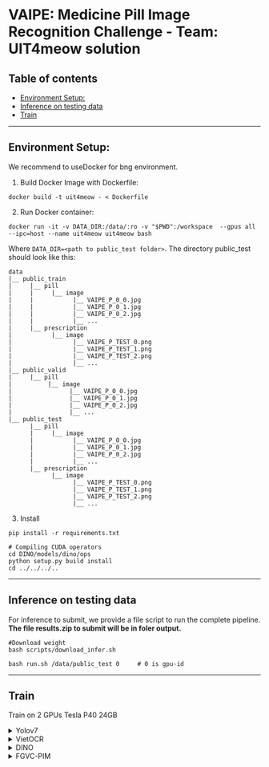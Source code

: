 # VAIPE: Medicine Pill Image Recognition Challenge - Team: UIT4meow solution

## Table of contents

  - [Environment Setup:](#environment-setup)
  - [Inference on testing data](#inference-on-testing-data)
  - [Train](#train)

---

## Environment Setup:
We recommend to useDocker for bng environment.
1. Build Docker Image with Dockerfile:
```
docker build -t uit4meow - < Dockerfile
```
2. Run Docker container:
```
docker run -it -v DATA_DIR:/data/:ro -v "$PWD":/workspace  --gpus all --ipc=host --name uit4meow uit4meow bash
```

Where `DATA_DIR=<path to public_test folder>`.
The directory public_test should look like this:
```text
data
|__ public_train
|     |__ pill 
|     |     |__ image
|     |           |__ VAIPE_P_0_0.jpg
|     |           |__ VAIPE_P_0_1.jpg
|     |           |__ VAIPE_P_0_2.jpg
|     |           |__ ...
|     |__ prescription
|           |__ image
|                 |__ VAIPE_P_TEST_0.png
|                 |__ VAIPE_P_TEST_1.png
|                 |__ VAIPE_P_TEST_2.png
|                 |__ ...
|__ public_valid
|     |__ pill 
|          |__ image
|                |__ VAIPE_P_0_0.jpg
|                |__ VAIPE_P_0_1.jpg
|                |__ VAIPE_P_0_2.jpg
|                |__ ...
|__ public_test
      |__ pill 
      |     |__ image
      |           |__ VAIPE_P_0_0.jpg
      |           |__ VAIPE_P_0_1.jpg
      |           |__ VAIPE_P_0_2.jpg
      |           |__ ...
      |__ prescription
            |__ image
                  |__ VAIPE_P_TEST_0.png
                  |__ VAIPE_P_TEST_1.png
                  |__ VAIPE_P_TEST_2.png
                  |__ ...
``` 

3. Install
```
pip install -r requirements.txt

# Compiling CUDA operators
cd DINO/models/dino/ops
python setup.py build install
cd ../../../..
```

---

## Inference on testing data
For inference to submit, we provide a file script to run the complete pipeline. **The file results.zip to submit will be in foler output.**
```
#Download weight
bash scripts/download_infer.sh

bash run.sh /data/public_test 0     # 0 is gpu-id
```

---

## Train
Train on 2 GPUs Tesla P40 24GB

<details>
      <summary>Yolov7</summary>
    
      python tools/generate_train_detect_pres.py
      cd yolov7
      CUDA_VISIBLE_DEVICES=0,1 python -m torch.distributed.launch --nproc_per_node 2 train.py    \
            --epoch 50 --single-cls --workers 8 --device 0,1 --sync-bn     \
            --batch-size 8 --data data/coco.yaml --img 640 640      \
            --cfg cfg/training/yolov7x.yaml --weights ''     \
            --name yolov7x --hyp data/hyp.scratch.p5.yaml
</details>
<details>
      <summary>VietOCR</summary>

      python tools/crop_pres.py
      CUDA_VISIBLE_DEVICES=0 python train_vietocr.py
</details>

<details>
      <summary>DINO</summary>

      prepare data
      ln -s /data/public_train ./dataset/dino/train2017
      ln -s /data/public_val ./dataset/dino/val2017
      cp -r ./DINO/annotations ./dataset/dino

      prepare pretrained
      bash scripts/download_train.sh
      cd DINO
      CUDA_VISIBLE_DEVICES=0,1 python -m torch.distributed.launch --nproc_per_node=2 main.py \
            --pretrain_model_path './checkpoint0011_4scale_swin'	\
            --finetune_ignore label_enc.weight class_embed	\
            --output_dir logs_swin/4scale -c config/DINO/DINO_4scale_swin.py --coco_path ../dataset/dino_data \
            --options dn_scalar=100 embed_init_tgt=TRUE \
            dn_label_coef=1.0 dn_bbox_coef=1.0 use_ema=False \
            dn_box_noise_scale=1.0 backbone_dir='./pretrained'

</details>
<details>
      <summary>FGVC-PIM</summary>

      python tools/crop.py
      cd classify
      CUDA_VISIBLE_DEVICES=0,1 python main.py --c ./configs/cfg.yaml
      
</details>

